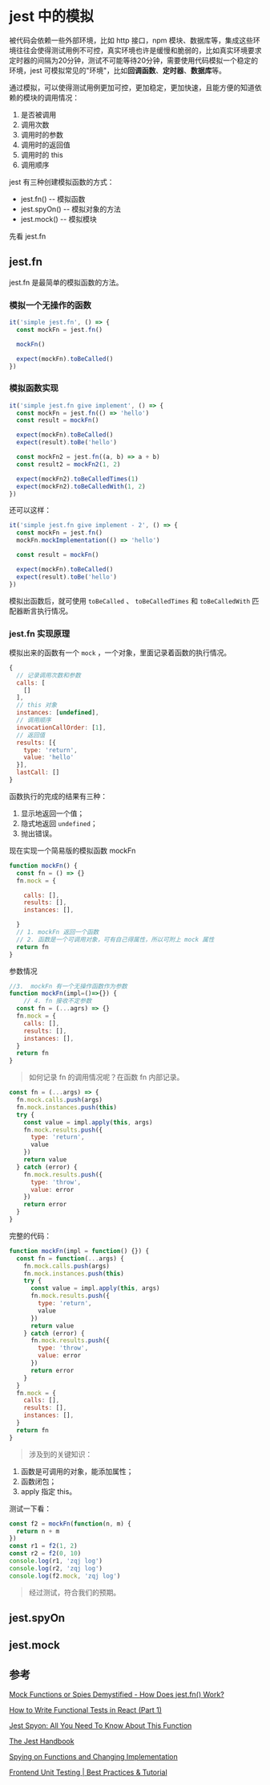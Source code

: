 # jest 中的模拟

被代码会依赖一些外部环境，比如 http 接口，npm 模块、数据库等，集成这些环境往往会使得测试用例不可控，真实环境也许是缓慢和脆弱的，比如真实环境要求定时器的间隔为20分钟，测试不可能等待20分钟，需要使用代码模拟一个稳定的环境，jest 可模拟常见的"环境"，比如**回调函数**、**定时器**、**数据库**等。

通过模拟，可以使得测试用例更加可控，更加稳定，更加快速，且能方便的知道依赖的模块的调用情况：

1. 是否被调用
2. 调用次数
3. 调用时的参数
4. 调用时的返回值
6. 调用时的 this
5. 调用顺序

jest 有三种创建模拟函数的方式：

* jest.fn() -- 模拟函数
* jest.spyOn() -- 模拟对象的方法
* jest.mock() -- 模拟模块

先看 jest.fn 

## jest.fn 

jest.fn 是最简单的模拟函数的方法。

### 模拟一个无操作的函数

```js
it('simple jest.fn', () => {
  const mockFn = jest.fn()

  mockFn()

  expect(mockFn).toBeCalled()
})
```

### 模拟函数实现

```js
it('simple jest.fn give implement', () => {
  const mockFn = jest.fn(() => 'hello')
  const result = mockFn()

  expect(mockFn).toBeCalled()
  expect(result).toBe('hello')

  const mockFn2 = jest.fn((a, b) => a + b)
  const result2 = mockFn2(1, 2)

  expect(mockFn2).toBeCalledTimes(1)
  expect(mockFn2).toBeCalledWith(1, 2)
})
```

还可以这样：

```js
it('simple jest.fn give implement - 2', () => {
  const mockFn = jest.fn()
  mockFn.mockImplementation(() => 'hello')

  const result = mockFn()

  expect(mockFn).toBeCalled()
  expect(result).toBe('hello')
})
```

模拟出函数后，就可使用 `toBeCalled` 、 `toBeCalledTimes` 和 `toBeCalledWith` 匹配器断言执行情况。

### jest.fn 实现原理

模拟出来的函数有一个 `mock` ，一个对象，里面记录着函数的执行情况。

```js
{
  // 记录调用次数和参数
  calls: [
    []
  ],
  // this 对象
  instances: [undefined],
  // 调用顺序
  invocationCallOrder: [1],
  // 返回值
  results: [{
    type: 'return',
    value: 'hello'
  }],
  lastCall: []
}
```

函数执行的完成的结果有三种：
1. 显示地返回一个值；
2. 隐式地返回 `undefined`；
3. 抛出错误。

现在实现一个简易版的模拟函数 mockFn

```js 
function mockFn() {
  const fn = () => {}
  fn.mock = {

    calls: [],
    results: [],
    instances: [],

  }
  // 1. mockFn 返回一个函数
  // 2. 函数是一个可调用对象，可有自己得属性，所以可附上 mock 属性
  return fn
}

```

参数情况

```js
//3.  mockFn 有一个无操作函数作为参数
function mockFn(impl=()=>{}) {
    // 4. fn 接收不定参数
  const fn = (...agrs) => {}
  fn.mock = {
    calls: [],
    results: [],
    instances: [],
  }
  return fn
}
```

> 如何记录 fn 的调用情况呢？在函数 fn 内部记录。

```js
const fn = (...args) => {
  fn.mock.calls.push(args)
  fn.mock.instances.push(this)
  try {
    const value = impl.apply(this, args)
    fn.mock.results.push({
      type: 'return',
      value
    })
    return value
  } catch (error) {
    fn.mock.results.push({
      type: 'throw',
      value: error
    })
    return error
  }
}
```

完整的代码：

```js
function mockFn(impl = function() {}) {
  const fn = function(...args) {
    fn.mock.calls.push(args)
    fn.mock.instances.push(this)
    try {
      const value = impl.apply(this, args)
      fn.mock.results.push({
        type: 'return',
        value
      })
      return value
    } catch (error) {
      fn.mock.results.push({
        type: 'throw',
        value: error
      })
      return error
    }
  }
  fn.mock = {
    calls: [],
    results: [],
    instances: [],
  }
  return fn
}
```

> 涉及到的关键知识：

1. 函数是可调用的对象，能添加属性；
2. 函数闭包；
3. apply 指定 this。

测试一下看：

```js
const f2 = mockFn(function(n, m) {
  return n + m
})
const r1 = f2(1, 2)
const r2 = f2(0, 10)
console.log(r1, 'zqj log')
console.log(r2, 'zqj log')
console.log(f2.mock, 'zqj log')
```

> 经过测试，符合我们的预期。

## jest.spyOn

## jest.mock

## 参考

[Mock Functions or Spies Demystified - How Does jest.fn() Work?](https://www.pluralsight.com/guides/how-does-jest.fn()-work)

[How to Write Functional Tests in React (Part 1)](https://echobind.com/post/how-to-write-functional-tests-in-react-part-1)

[Jest Spyon: All You Need To Know About This Function](https://www.positioniseverything.net/jest-spyon/)

[The Jest Handbook](https://codewithhugo.com/guides/jest-handbook/)

[Spying on Functions and Changing Implementation](https://silvenon.com/blog/mocking-with-jest/functions)

[Frontend Unit Testing | Best Practices & Tutorial](https://www.meticulous.ai/blog/frontend-unit-testing-best-practices)
